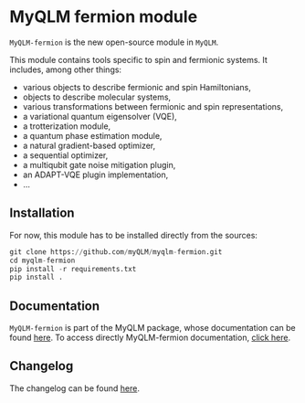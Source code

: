 MyQLM fermion module
=============================

`MyQLM-fermion` is the new open-source module in `MyQLM`.

This module contains tools specific to spin and fermionic systems. It includes, among other things:
- various objects to describe fermionic and spin Hamiltonians,
- objects to describe molecular systems,
- various transformations between fermionic and spin representations,
- a variational quantum eigensolver (VQE),
- a trotterization module,
- a quantum phase estimation module,
- a natural gradient-based optimizer,
- a sequential optimizer,
- a multiqubit gate noise mitigation plugin,
- an ADAPT-VQE plugin implementation,
- ...

Installation
----------------

For now, this module has to be installed directly from the sources:

```python
git clone https://github.com/myQLM/myqlm-fermion.git
cd myqlm-fermion
pip install -r requirements.txt
pip install .
```

Documentation
-------------

`MyQLM-fermion` is part of the MyQLM package, whose documentation can be found [here](https://myqlm.github.io/).
To access directly MyQLM-fermion documentation, [click here](https://myqlm.github.io/qat-fermion.html).

Changelog
---------

The changelog can be found [here](CHANGELOG.md).
